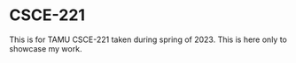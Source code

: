 # CSCE-221
This is for TAMU CSCE-221 taken during spring of 2023. This is here only to showcase my work.
